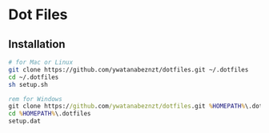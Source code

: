 Dot Files
=========

## Installation
``` sh
# for Mac or Linux
git clone https://github.com/ywatanabeznzt/dotfiles.git ~/.dotfiles
cd ~/.dotfiles
sh setup.sh
```

``` bat
rem for Windows
git clone https://github.com/ywatanabeznzt/dotfiles.git %HOMEPATH%\.dotfiles
cd %HOMEPATH%\.dotfiles
setup.dat
```
